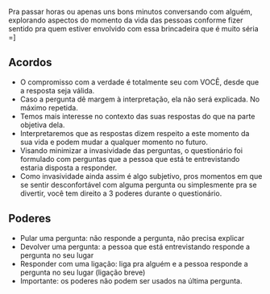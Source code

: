 Pra passar horas ou apenas uns bons minutos conversando com alguém, explorando aspectos do momento da vida das pessoas conforme fizer sentido pra quem estiver envolvido com essa brincadeira que é muito séria =]

## Acordos
- O compromisso com a verdade é totalmente seu com VOCÊ, desde que a resposta seja válida.
- Caso a pergunta dê margem à interpretação, ela não será explicada. No máximo repetida.
- Temos mais interesse no contexto das suas respostas do que na parte objetiva dela.
- Interpretaremos que as respostas dizem respeito a este momento da sua vida e podem mudar a qualquer momento no futuro.
- Visando minimizar a invasividade das perguntas, o questionário foi formulado com perguntas que a pessoa que está te entrevistando estaria disposta a responder.
- Como invasividade ainda assim é algo subjetivo, pros momentos em que se sentir desconfortável com alguma pergunta ou simplesmente pra se divertir, você tem direito a 3 poderes durante o questionário.


## Poderes
- Pular uma pergunta: não responde a pergunta, não precisa explicar
- Devolver uma pergunta: a pessoa que está entrevistando responde a pergunta no seu lugar
- Responder com uma ligação: liga pra alguém e a pessoa responde a pergunta no seu lugar (ligação breve)
- Importante: os poderes não podem ser usados na última pergunta.

